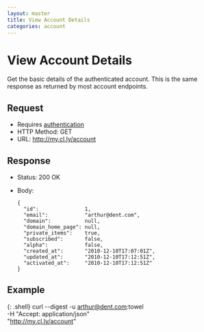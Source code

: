 ```yaml
---
layout: master
title: View Account Details
categories: account
---
```


# View Account Details

Get the basic details of the authenticated account. This is the same response as returned by most account endpoints.


## Request

- Requires [authentication](/authentication/)
- HTTP Method: GET
- URL: http://my.cl.ly/account


## Response

- Status: 200 OK
- Body:

      {
        "id":               1,
        "email":            "arthur@dent.com",
        "domain":           null,
        "domain_home_page": null,
        "private_items":    true,
        "subscribed":       false,
        "alpha":            false,
        "created_at":       "2010-12-10T17:07:01Z",
        "updated_at":       "2010-12-10T17:12:51Z",
        "activated_at":     "2010-12-10T17:12:51Z"
      }


## Example

{: .shell}
    curl --digest -u arthur@dent.com:towel \
         -H "Accept: application/json" \
         "http://my.cl.ly/account"

